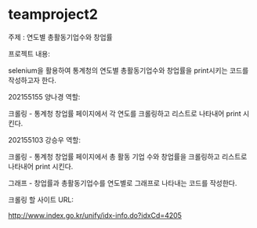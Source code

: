 # teamproject2
주제 : 연도별 총활동기업수와 창업률



프로젝트 내용:

selenium을 활용하여 통계청의 연도별 총활동기업수와 창업률을 print시키는 코드를 작성하고자 한다.



202155155 양나경 역할:

크롤링 -  통계청 창업률 페이지에서 각 연도를 크롤링하고 리스트로 나타내어 print 시킨다.



202155103 강승우 역할:

크롤링 -  통계청 창업률 페이지에서 총 활동 기업 수와 창업률을 크롤링하고 리스트로 나타내어 print 시킨다.

그래프 - 창업률과 총활동기업수를 연도별로 그래프로 나타내는 코드를 작성한다.




크롤링 할 사이트 URL:

http://www.index.go.kr/unify/idx-info.do?idxCd=4205
